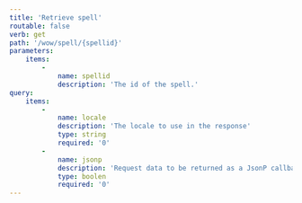 ```yaml
---
title: 'Retrieve spell'
routable: false
verb: get
path: '/wow/spell/{spellid}'
parameters:
    items:
        -
            name: spellid
            description: 'The id of the spell.'
query:
    items:
        -
            name: locale
            description: 'The locale to use in the response'
            type: string
            required: '0'
        -
            name: jsonp
            description: 'Request data to be returned as a JsonP callback'
            type: boolen
            required: '0'
---
```


